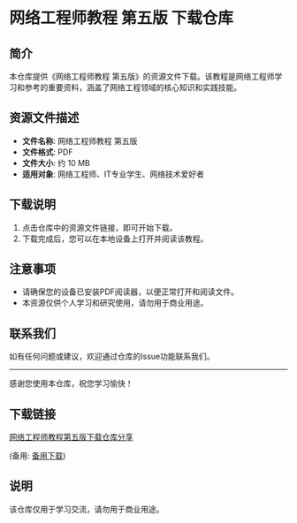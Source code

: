 # 网络工程师教程 第五版 下载仓库

## 简介

本仓库提供《网络工程师教程 第五版》的资源文件下载。该教程是网络工程师学习和参考的重要资料，涵盖了网络工程领域的核心知识和实践技能。

## 资源文件描述

- **文件名称**: 网络工程师教程 第五版
- **文件格式**: PDF
- **文件大小**: 约 10 MB
- **适用对象**: 网络工程师、IT专业学生、网络技术爱好者

## 下载说明

1. 点击仓库中的资源文件链接，即可开始下载。
2. 下载完成后，您可以在本地设备上打开并阅读该教程。

## 注意事项

- 请确保您的设备已安装PDF阅读器，以便正常打开和阅读文件。
- 本资源仅供个人学习和研究使用，请勿用于商业用途。

## 联系我们

如有任何问题或建议，欢迎通过仓库的Issue功能联系我们。

---

感谢您使用本仓库，祝您学习愉快！

## 下载链接
[网络工程师教程第五版下载仓库分享](https://pan.quark.cn/s/f52eddd793f9) 

(备用: [备用下载](https://pan.baidu.com/s/1AiB71ADXpizlvccm--FCkQ?pwd=1234))

## 说明

该仓库仅用于学习交流，请勿用于商业用途。
